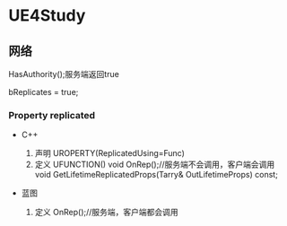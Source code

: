 # UE4Study
## 网络
HasAuthority();服务端返回true

bReplicates = true;
### Property replicated
- C++
  1. 声明
    UROPERTY(ReplicatedUsing=Func)
  2. 定义
    UFUNCTION()
    void OnRep();//服务端不会调用，客户端会调用
    void GetLifetimeReplicatedProps(Tarry<FLifetimeProperty>& OutLifetimeProps) const;
  
- 蓝图
  1. 定义
    OnRep();//服务端，客户端都会调用
